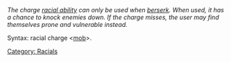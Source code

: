 *The charge [racial ability](:Category:_Racials.md "wikilink") can only
be used when [berserk](Berserk.md "wikilink"). When used, it has a
chance to knock enemies down. If the charge misses, the user may find
themselves prone and vulnerable instead.*

Syntax: racial charge \<[mob](:Category:_Mobs.md "wikilink")\>.

[Category: Racials](Category:_Racials "wikilink")
